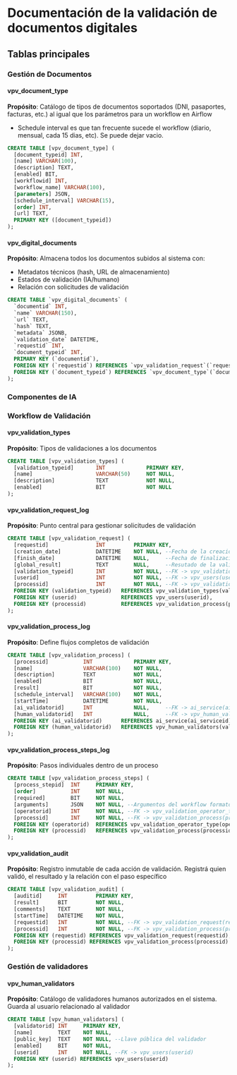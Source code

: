 # Documentación de la validación de documentos digitales

## Tablas principales

### Gestión de Documentos
#### vpv_document_type
**Propósito**: Catálogo de tipos de documentos soportados (DNI, pasaportes, facturas, etc.) al igual que los parámetros para un workflow en Airflow
- Schedule interval es que tan frecuente sucede el workflow (diario, mensual, cada 15 dias, etc). Se puede dejar vacio.
```sql
CREATE TABLE [vpv_document_type] (
  [document_typeid] INT,
  [name] VARCHAR(100),
  [description] TEXT,
  [enabled] BIT,
  [workflowid] INT,
  [workflow_name] VARCHAR(100),
  [parameters] JSON,
  [schedule_interval] VARCHAR(15),
  [order] INT,
  [url] TEXT,
  PRIMARY KEY ([document_typeid])
);
```

#### vpv_digital_documents
**Propósito**: Almacena todos los documentos subidos al sistema con:
- Metadatos técnicos (hash, URL de almacenamiento)
- Estados de validación (IA/humano)
- Relación con solicitudes de validación
```sql
CREATE TABLE `vpv_digital_documents` (
  `documentid` INT,
  `name` VARCHAR(150),
  `url` TEXT,
  `hash` TEXT,
  `metadata` JSONB,
  `validation_date` DATETIME,
  `requestid` INT,
  `document_typeid` INT,
  PRIMARY KEY (`documentid`),
  FOREIGN KEY (`requestid`) REFERENCES `vpv_validation_request`(`requestid`),
  FOREIGN KEY (`document_typeid`) REFERENCES `vpv_document_type`(`document_typeid`)
);
```

### Componentes de IA


### Workflow de Validación
#### vpv_validation_types
**Propósito**: Tipos de validaciones a los documentos
```sql
CREATE TABLE [vpv_validation_types] (
  [validation_typeid]       INT             PRIMARY KEY,
  [name]                    VARCHAR(50)     NOT NULL,
  [description]             TEXT            NOT NULL,
  [enabled]                 BIT             NOT NULL
);
```

#### vpv_validation_request_log
**Propósito**: Punto central para gestionar solicitudes de validación
```sql
CREATE TABLE [vpv_validation_request] (
  [requestid]               INT         PRIMARY KEY,
  [creation_date]           DATETIME    NOT NULL, --Fecha de la creación de la solicitud
  [finish_date]             DATETIME    NULL,     --Fecha de finalización de la validación
  [global_result]           TEXT        NULL,     --Resutado de la validación
  [validation_typeid]       INT         NOT NULL, --FK -> vpv_validation_types(validation_typeid)
  [userid]                  INT         NOT NULL, --FK -> vpv_users(userid)
  [processid]               INT         NOT NULL, --FK -> vpv_validation_process(processid)
  FOREIGN KEY (validation_typeid)   REFERENCES vpv_validation_types(validation_typeid),
  FOREIGN KEY (userid)              REFERENCES vpv_users(userid),
  FOREIGN KEY (processid)           REFERENCES vpv_validation_process(processid)
);
```

#### vpv_validation_process_log
**Propósito**: Define flujos completos de validación
```sql
CREATE TABLE [vpv_validation_process] (
  [processid]           INT             PRIMARY KEY,
  [name]                VARCHAR(100)    NOT NULL,
  [description]         TEXT            NOT NULL,
  [enabled]             BIT             NOT NULL,
  [result]              BIT             NOT NULL,
  [schedule_interval]   VARCHAR(100)    NOT NULL,
  [startTime]           DATETIME        NOT NULL,
  [ai_validatorid]      INT             NULL,     --FK -> ai_service(ai_serviceid)
  [human_validatorid]   INT             NULL,     --FK -> vpv_human_validators(validatorid)
  FOREIGN KEY (ai_validatorid)      REFERENCES ai_service(ai_serviceid),
  FOREIGN KEY (human_validatorid)   REFERENCES vpv_human_validators(validatorid)
);
```

#### vpv_validation_process_steps_log
**Propósito**: Pasos individuales dentro de un proceso
```sql
CREATE TABLE [vpv_validation_process_steps] (
  [process_stepid]  INT     PRIMARY KEY,
  [order]           INT     NOT NULL,
  [required]        BIT     NOT NULL,
  [arguments]       JSON    NOT NULL, --Argumentos del workflow formato JSON
  [operatorid]      INT     NOT NULL, --FK -> vpv_validation_operator_type(operatorid)
  [processid]       INT     NOT NULL, --FK -> vpv_validation_process(processid)
  FOREIGN KEY (operatorid)  REFERENCES vpv_validation_operator_type(operatorid),
  FOREIGN KEY (processid)   REFERENCES vpv_validation_process(processid)
);
```


#### vpv_validation_audit
**Propósito**: Registro inmutable de cada acción de validación. Registrá quien validó, el resultado y la relación con el paso específico
```sql
CREATE TABLE [vpv_validation_audit] (
  [auditid]     INT         PRIMARY KEY,
  [result]      BIT         NOT NULL,
  [comments]    TEXT        NOT NULL,
  [startTime]   DATETIME    NOT NULL,
  [requestid]   INT         NOT NULL, --FK -> vpv_validation_request(requestid)
  [processid]   INT         NOT NULL, --FK -> vpv_validation_process(processid)
  FOREIGN KEY (requestid) REFERENCES vpv_validation_request(requestid),
  FOREIGN KEY (processid) REFERENCES vpv_validation_process(processid)
);
```

### Gestión de validadores
#### vpv_human_validators
**Propósito**: Catálogo de validadores humanos autorizados en el sistema. Guarda al usuario relacionado al validador
```sql
CREATE TABLE [vpv_human_validators] (
  [validatorid] INT     PRIMARY KEY,
  [name]        TEXT    NOT NULL,
  [public_key]  TEXT    NOT NULL, --Llave pública del validador
  [enabled]     BIT     NOT NULL,
  [userid]      INT     NOT NULL, --FK -> vpv_users(userid)
  FOREIGN KEY (userid) REFERENCES vpv_users(userid)
);
```
